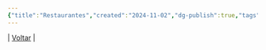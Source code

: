 ```yaml
---
{"title":"Restaurantes","created":"2024-11-02","dg-publish":true,"tags":["pessoal/estudos","pessoal/quaseumdev"],"permalink":"/4-review-do-caos/restaurantes/","dgPassFrontmatter":true}
---
```


| [Voltar](index) |

